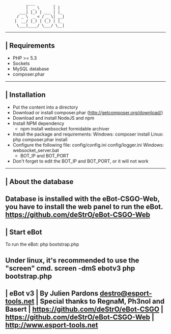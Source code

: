 			 ____        _   
			 |  _ \      | |  
		  ___| |_) | ___ | |_ 
		 / _ \  _ < / _ \| __|
		|  __/ |_) | (_) | |_ 
		 \___|____/ \___/ \__|
 
------------------------
| Requirements
------------------------
- PHP >= 5.3
- Sockets
- MySQL database
- composer.phar
------------------------
| Installation
------------------------
- Put the content into a directory
- Download or install composer.phar (http://getcomposer.org/download/)
- Download and install NodeJS and npm
- Install NPM dependency
   - npm install websocket formidable archiver
- Install the package and requirements:
   Windows: composer install
   Linux: php composer.phar install
- Configure the following file:
  config/config.ini
  config/logger.ini
  Windows: websocket_server.bat
    - BOT_IP and BOT_PORT
- Don't forget to edit the BOT_IP and BOT_PORT, or it will not work
------------------------
| About the database
------------------------
Database is installed with the eBot-CSGO-Web, you have to install the web panel to run the eBot.
https://github.com/deStrO/eBot-CSGO-Web
------------------------
| Start eBot
------------------------
To run the eBot:
php bootstrap.php

Under linux, it's recommended to use the "screen" cmd.
screen -dmS ebotv3 php bootstrap.php
------------------------
| eBot v3
| By Julien Pardons <destro@esport-tools.net>
| Special thanks to RegnaM, Ph3nol and Basert
| https://github.com/deStrO/eBot-CSGO
| https://github.com/deStrO/eBot-CSGO-Web
| http://www.esport-tools.net
------------------------
